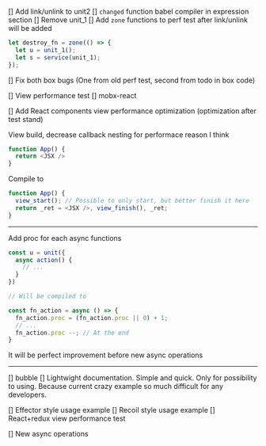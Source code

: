 [] Add link/unlink to unit2
[] `changed` function babel compiler in expression section
[] Remove unit_1
[] Add `zone` functions to perf test after link/unlink will be added

```javascript
let destroy_fn = zone(() => {
  let u = unit_1();
  let s = service(unit_1);
});
```

[] Fix both box bugs (One from old perf test, second from todo in box code)

[] View performance test
    [] mobx-react

[] Add React components view performance optimization (optimization after test stand)


View build, decrease callback nesting for performace reason I think

```javascript
function App() {
  return <JSX />
}
```

Compile to

```javascript
function App() {
  view_start(); // Possible to only start, but better finish it here
  return _ret = <JSX />, view_finish(), _ret;
}
```

---
Add proc for each async functions

```javascript
const u = unit({
  async action() {
    // ...
  }
})

// Will be compiled to

const fn_action = async () => {
  fn_action.proc = (fn_action.proc || 0) + 1;
  // ...
  fn_action.proc --; // At the end
}
```

It will be perfect improvement before new async operations

---

[] bubble
[] Lightwight documentation. Simple and quick. Only for possibility to using. Because current crazy example so much difficult for any developers.

[] Effector style usage example
[] Recoil style usage example
[] React+redux view performance test

[] New async operations
